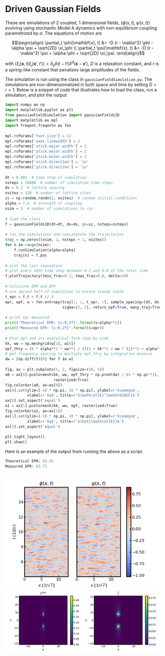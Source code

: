 # Driven Gaussian Fields

These are simulations of 2 coupled, 1 dimensional fields, $`(\phi(x, t), \psi(x, t))`$ evolving using stochastic Model A dynamics with non-equilibrium coupling parametrized by $`\alpha`$. The equations of motion are

```math
\begin{align}
    \partial_t \phi(\mathbf{x}, t) &= -D (r - \nabla^2) \phi - \alpha \psi + \sqrt{2D} \xi_\phi \\
    \partial_t \psi(\mathbf{x}, t) &= -D (r - \nabla^2) \psi + \alpha \phi + \sqrt{2D} \xi_\psi.
\end{align}
```
with $`\langle \xi_i(\mathbf{x}, t) \xi_j(\mathbf{x}', t') \rangle = \delta_{ij} \delta(t-t') \delta^d(\mathbf{x}-\mathbf{x}')`$, $`D`$ is a relaxation constant, and $`r`$ is a spring-like constant that penalizes large amplitudes of the fields.

The simulation is run using the class in `gaussianFieldSimulation.py`. The simulations are non-dimensionalized in both space and time by setting $`D = r = 1`$. Below is a snippet of code that illustrates how to load the class, run a simulation, and plot the output

```python
import numpy as np
import matplotlib.pyplot as plt
from gaussianFieldSimulation import gaussianFields1D
import matplotlib as mpl
import freqent.freqentn as fen

mpl.rcParams['font.size'] = 12
mpl.rcParams['axes.linewidth'] = 2
mpl.rcParams['xtick.major.width'] = 2
mpl.rcParams['ytick.major.width'] = 2
mpl.rcParams['ytick.minor.width'] = 2
mpl.rcParams['xtick.direction'] = 'in'
mpl.rcParams['ytick.direction'] = 'in'

dt = 0.001  # time step of simulation
nsteps = 20000  # number of simulation time steps
dx = 0.1  # lattice spacing
nsites = 128  # number of lattice sites
ic = np.random.randn(2, nsites)  # random initial conditions
alpha = 7.5  # strength of coupling
nsim = 5  # number of simulations to run

# load the class
f = gaussianFields1D(dt=dt, dx=dx, ic=ic, nsteps=nsteps)

# run the simulations and concatenate the trajectories
traj = np.zeros((nsim, 2, nsteps + 1, nsites))
for n in range(nsim):
    f.runSimulation(alpha=alpha)
    traj[n] = f.pos

# plot the last simulation
# plot every 10th time step between 0.2 and 0.8 of the total time
f.plotTrajectory(tmin_frac=0.2, tmax_frac=0.8, delta=10)

# Calculate EPR and EPF
# use second half of simulation to ensure steady state
t_epr = f.t > f.t // 2
epr, epf, w = fen.entropy(traj[:, :, t_epr, :], sample_spacing=[dt, dx],
                          sigma=[3, 2], return_epf=True, many_traj=True)

# print epr measured
print('Theoretical EPR: {s:0.2f}'.format(s=alpha**2))
print('Measured EPR: {s:0.2f}'.format(s=epr))

# Plot epf and its analytical form side-by-side
kk, ww = np.meshgrid(w[1], w[0])
epf_thry = (8 * alpha**2 * ww**2 / (((1 + kk**2 + ww * 1j)**2 + alpha**2) * ((1 + kk**2 - ww * 1j)**2 + alpha**2))).real
# get frequency spacing to multiply epf_thry by integration measure
dw = [np.diff(f)[0] for f in w]

fig, ax = plt.subplots(1, 2, figsize=(10, 4))
a0 = ax[0].pcolormesh(kk, ww, epf_thry * np.prod(dw) / (4 * np.pi**2),
                      rasterized=True)
fig.colorbar(a0, ax=ax[0])
ax[0].set(ylim=[-10 * np.pi, 10 * np.pi], ylabel=r'$\omega$',
          xlabel=r'$q$', title=r'$\mathcal{E}^\mathrm{DGF}$')
ax[0].set_aspect('equal')
a1 = ax[1].pcolormesh(kk, ww, epf, rasterized=True)
fig.colorbar(a1, ax=ax[1])
ax[1].set(ylim=[-10 * np.pi, 10 * np.pi], ylabel=r'$\omega$',
          xlabel=r'$q$', title=r'$\hat{\mathcal{E}}$')
ax[1].set_aspect('equal')

plt.tight_layout()
plt.show()

```

Here is an example of the output from running the above as a script.

```python
Theoretical EPR: 56.25
Measured EPR: 63.71
```

![trajectory](/freqent/tests/gaussfield/readme_example_traj.png)
![epf](/freqent/tests/gaussfield/readme_example_epf.png)
